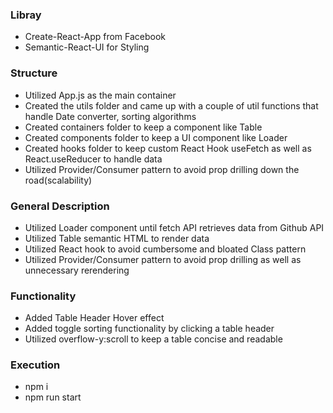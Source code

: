 

### Libray 

- Create-React-App from Facebook
- Semantic-React-UI for Styling

### Structure

- Utilized App.js as the main container
- Created the utils folder and came up with a couple of util functions that handle Date converter, sorting algorithms
- Created containers folder to keep a component like Table
- Created components folder to keep a UI component like Loader
- Created hooks folder to keep custom React Hook useFetch as well as React.useReducer to handle data
- Utilized Provider/Consumer pattern to avoid prop drilling down the road(scalability)

### General Description

- Utilized Loader component until fetch API retrieves data from Github API
- Utilized Table semantic HTML to render data 
- Utilized React hook to avoid cumbersome and bloated Class pattern
- Utilized Provider/Consumer pattern to avoid prop drilling as well as unnecessary rerendering


### Functionality

- Added Table Header Hover effect
- Added toggle sorting functionality by clicking a table header
- Utilized overflow-y:scroll to keep a table concise and readable

### Execution

- npm i 
- npm run start